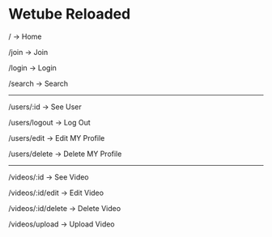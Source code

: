 # Wetube Reloaded

/ -> Home

/join -> Join

/login -> Login

/search -> Search

---

/users/:id -> See User

/users/logout -> Log Out

/users/edit -> Edit MY Profile

/users/delete -> Delete MY Profile

---

/videos/:id -> See Video

/videos/:id/edit -> Edit Video

/videos/:id/delete -> Delete Video

/videos/upload -> Upload Video
